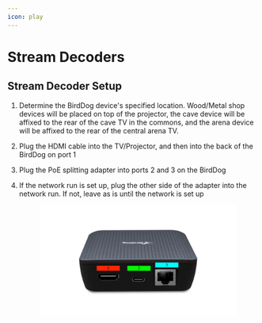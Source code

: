 ```yaml
---
icon: play
---
```


# Stream Decoders

## Stream Decoder Setup

1. Determine the BirdDog device's specified location. Wood/Metal shop devices will be placed on top of the projector, the cave device will be affixed to the rear of the cave TV in the commons, and the arena device will be affixed to the rear of the central arena TV.
2. Plug the HDMI cable into the TV/Projector, and then into the back of the BirdDog on port 1
3. Plug the PoE splitting adapter into ports 2 and 3 on the BirdDog
4.  If the network run is set up, plug the other side of the adapter into the network run. If not, leave as is until the network is set up

    <figure><img src="../../.gitbook/assets/birddog_play.jpg" alt=""><figcaption></figcaption></figure>

